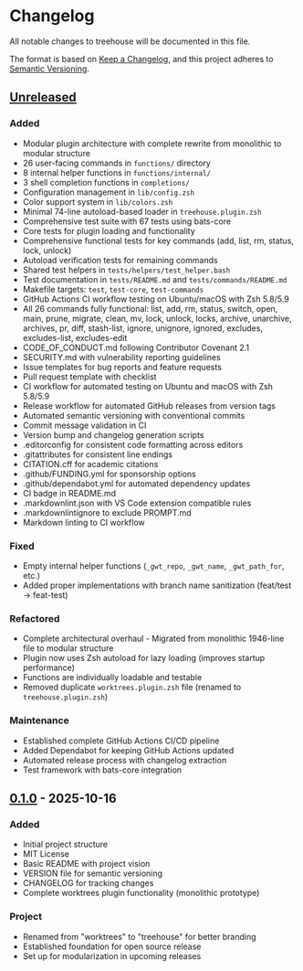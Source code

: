 # Changelog

All notable changes to treehouse will be documented in this file.

The format is based on [Keep a Changelog](https://keepachangelog.com/en/1.0.0/),
and this project adheres to [Semantic Versioning](https://semver.org/spec/v2.0.0.html).

## [Unreleased]

### Added

- Modular plugin architecture with complete rewrite from monolithic to modular structure
- 26 user-facing commands in `functions/` directory
- 8 internal helper functions in `functions/internal/`
- 3 shell completion functions in `completions/`
- Configuration management in `lib/config.zsh`
- Color support system in `lib/colors.zsh`
- Minimal 74-line autoload-based loader in `treehouse.plugin.zsh`
- Comprehensive test suite with 67 tests using bats-core
- Core tests for plugin loading and functionality
- Comprehensive functional tests for key commands (add, list, rm, status, lock, unlock)
- Autoload verification tests for remaining commands
- Shared test helpers in `tests/helpers/test_helper.bash`
- Test documentation in `tests/README.md` and `tests/commands/README.md`
- Makefile targets: `test`, `test-core`, `test-commands`
- GitHub Actions CI workflow testing on Ubuntu/macOS with Zsh 5.8/5.9
- All 26 commands fully functional: list, add, rm, status, switch, open, main, prune, migrate, clean, mv, lock,
  unlock, locks, archive, unarchive, archives, pr, diff, stash-list, ignore, unignore, ignored, excludes,
  excludes-list, excludes-edit
- CODE_OF_CONDUCT.md following Contributor Covenant 2.1
- SECURITY.md with vulnerability reporting guidelines
- Issue templates for bug reports and feature requests
- Pull request template with checklist
- CI workflow for automated testing on Ubuntu and macOS with Zsh 5.8/5.9
- Release workflow for automated GitHub releases from version tags
- Automated semantic versioning with conventional commits
- Commit message validation in CI
- Version bump and changelog generation scripts
- .editorconfig for consistent code formatting across editors
- .gitattributes for consistent line endings
- CITATION.cff for academic citations
- .github/FUNDING.yml for sponsorship options
- .github/dependabot.yml for automated dependency updates
- CI badge in README.md
- .markdownlint.json with VS Code extension compatible rules
- .markdownlintignore to exclude PROMPT.md
- Markdown linting to CI workflow

### Fixed

- Empty internal helper functions (`_gwt_repo`, `_gwt_name`, `_gwt_path_for`, etc.)
- Added proper implementations with branch name sanitization (feat/test → feat-test)

### Refactored

- Complete architectural overhaul - Migrated from monolithic 1946-line file to modular structure
- Plugin now uses Zsh autoload for lazy loading (improves startup performance)
- Functions are individually loadable and testable
- Removed duplicate `worktrees.plugin.zsh` file (renamed to `treehouse.plugin.zsh`)

### Maintenance

- Established complete GitHub Actions CI/CD pipeline
- Added Dependabot for keeping GitHub Actions updated
- Automated release process with changelog extraction
- Test framework with bats-core integration

## [0.1.0] - 2025-10-16

### Added

- Initial project structure
- MIT License
- Basic README with project vision
- VERSION file for semantic versioning
- CHANGELOG for tracking changes
- Complete worktrees plugin functionality (monolithic prototype)

### Project

- Renamed from "worktrees" to "treehouse" for better branding
- Established foundation for open source release
- Set up for modularization in upcoming releases

[unreleased]: https://github.com/linnjs/treehouse/compare/v0.1.0...HEAD
[0.1.0]: https://github.com/linnjs/treehouse/releases/tag/v0.1.0
